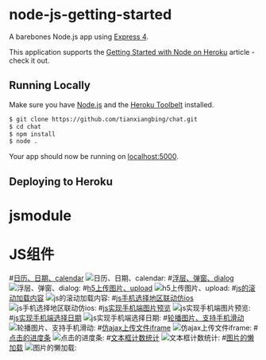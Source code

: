 # node-js-getting-started

A barebones Node.js app using [Express 4](http://expressjs.com/).

This application supports the [Getting Started with Node on Heroku](https://devcenter.heroku.com/articles/getting-started-with-nodejs) article - check it out.

## Running Locally

Make sure you have [Node.js](http://nodejs.org/) and the [Heroku Toolbelt](https://toolbelt.heroku.com/) installed.

```sh
$ git clone https://github.com/tianxiangbing/chat.git
$ cd chat
$ npm install
$ node .
```

Your app should now be running on [localhost:5000](http://localhost:5000/).

## Deploying to Heroku

# jsmodule
JS组件
==========================
#[日历、日期、calendar](http://www.lovewebgames.com/jsmodule/calendar.html)
![日历、日期、calendar:](http://www.lovewebgames.com/jsmodule/images/ui/calendar.png "日历、日期、calendar")
#[浮层、弹窗、dialog](http://www.lovewebgames.com/jsmodule/dialog.html)
![浮层、弹窗、dialog:](http://www.lovewebgames.com/jsmodule/images/ui/dialog.png "浮层、弹窗、dialog")
#[h5上传图片、upload](http://www.lovewebgames.com/jsmodule/mobile-upload.html)
![h5上传图片、upload:](http://www.lovewebgames.com/jsmodule/images/ui/mobile-upload.png "h5上传图片、upload")
#[js的滚动加载内容](http://www.lovewebgames.com/jsmodule/scroll-load.html)
![js的滚动加载内容:](http://www.lovewebgames.com/jsmodule/images/ui/scroll-load.png "js的滚动加载内容")
#[js手机选择地区联动仿ios](http://www.lovewebgames.com/jsmodule/mobile-select-area.html)
![js手机选择地区联动仿ios:](http://www.lovewebgames.com/jsmodule/images/ui/mobile-select-area.png "js手机选择地区联动仿ios")
#[js实现手机端图片预览](http://www.lovewebgames.com/jsmodule/mobile-photo-preview.html)
![js实现手机端图片预览:](http://www.lovewebgames.com/jsmodule/images/ui/mobile-photo-preview.png "js实现手机端图片预览")
#[js实现手机端选择日期](http://www.lovewebgames.com/jsmodule/mobile-select-date.html)
![js实现手机端选择日期:](http://www.lovewebgames.com/jsmodule/images/ui/mobile-select-date.png "js实现手机端选择日期")
#[轮播图片、支持手机滑动](http://www.lovewebgames.com/jsmodule/carousel-image.html)
![轮播图片、支持手机滑动:](http://www.lovewebgames.com/jsmodule/images/ui/carousel-image.png "轮播图片、支持手机滑动")
#[仿ajax上传文件iframe](http://www.lovewebgames.com/jsmodule/upload.html)
![仿ajax上传文件iframe:](http://www.lovewebgames.com/jsmodule/images/ui/upload.png "轮播图片、支持手机滑动")
#[点击的进度条](http://www.lovewebgames.com/jsmodule/click-progress.html)
![点击的进度条:](http://www.lovewebgames.com/jsmodule/images/ui/click-progress.png "点击的进度条")
#[文本框计数统计](http://www.lovewebgames.com/jsmodule/word-count.html)
![文本框计数统计:](http://www.lovewebgames.com/jsmodule/images/ui/word-count.png "文本框计数统计")
#[图片的懒加载](http://www.lovewebgames.com/jsmodule/lazy-load.html)
![图片的懒加载:](http://www.lovewebgames.com/jsmodule/images/ui/lazy-load.png "图片的懒加载")

